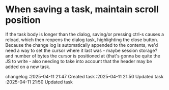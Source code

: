 When saving a task, maintain scroll position
===



If the task body is longer than the dialog, saving/or pressing ctrl-s causes a reload, which then reopens the dialog task, highlighting the close button. Because the change log is automatically appended to the contents, we'd need a way to set the cursor where it last was - maybe session storage? and number of bytes the cursor is positioned at (that's gonna be quite the JS to write - also needing to take into account that the header may be added on a new task.

changelog
:2025-04-11 21:47	Created task
:2025-04-11 21:50	Updated task
:2025-04-11 21:50	Updated task